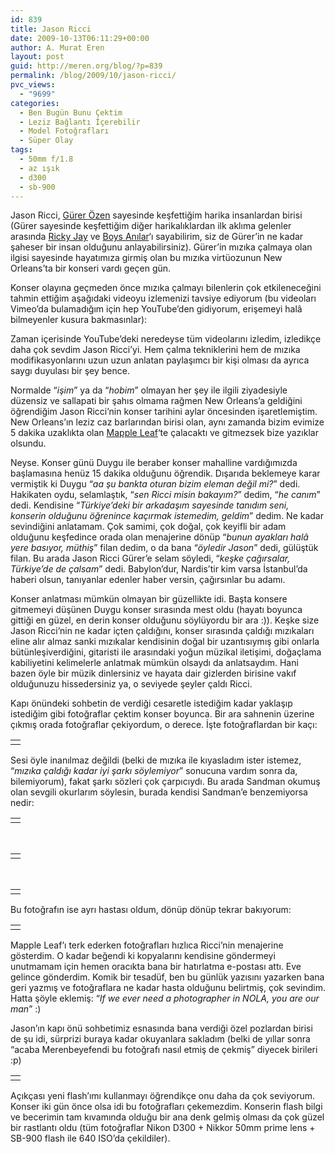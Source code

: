 ```yaml
---
id: 839
title: Jason Ricci
date: 2009-10-13T06:11:29+00:00
author: A. Murat Eren
layout: post
guid: http://meren.org/blog/?p=839
permalink: /blog/2009/10/jason-ricci/
pvc_views:
  - "9699"
categories:
  - Ben Bugün Bunu Çektim
  - Leziz Bağlantı İçerebilir
  - Model Fotoğrafları
  - Süper Olay
tags:
  - 50mm f/1.8
  - az ışık
  - d300
  - sb-900
---
```

Jason Ricci, [Gürer Özen](http://6kere9.com) sayesinde keşfettiğim harika insanlardan birisi (Gürer sayesinde keşfettiğim diğer harikalıklardan ilk aklıma gelenler arasında [Ricky Jay](http://www.youtube.com/watch?v=k1ZGIN0UqJE) ve [Boys Anılar](http://www.youtube.com/watch?v=7sf-uDfbt7o)&#8216;ı sayabilirim, siz de Gürer&#8217;in ne kadar şaheser bir insan olduğunu anlayabilirsiniz). Gürer&#8217;in mızıka çalmaya olan ilgisi sayesinde hayatımıza girmiş olan bu mızıka virtüozunun New Orleans&#8217;ta bir konseri vardı geçen gün.

Konser olayına geçmeden önce mızıka çalmayı bilenlerin çok etkileneceğini tahmin ettiğim aşağıdaki videoyu izlemenizi tavsiye ediyorum (bu videoları Vimeo&#8217;da bulamadığım için hep YouTube&#8217;den gidiyorum, erişemeyi halâ bilmeyenler kusura bakmasınlar):

<p align="center">
</p>

Zaman içerisinde YouTube&#8217;deki neredeyse tüm videolarını izledim, izledikçe daha çok sevdim Jason Ricci&#8217;yi. Hem çalma tekniklerini hem de mızıka modifikasyonlarını uzun uzun anlatan paylaşımcı bir kişi olması da ayrıca saygı duyulası bir şey bence.

Normalde &#8220;_işim_&#8221; ya da &#8220;_hobim_&#8221; olmayan her şey ile ilgili ziyadesiyle düzensiz ve sallapati bir şahıs olmama rağmen New Orleans&#8217;a geldiğini öğrendiğim Jason Ricci&#8217;nin konser tarihini aylar öncesinden işaretlemiştim. New Orleans&#8217;ın leziz caz barlarından birisi olan, aynı zamanda bizim evimize 5 dakika uzaklıkta olan [Mapple Leaf](http://mapleleafbar.com/)&#8216;te çalacaktı ve gitmezsek bize yazıklar olsundu.

Neyse. Konser günü Duygu ile beraber konser mahalline vardığımızda başlamasına henüz 15 dakika olduğunu öğrendik. Dışarıda beklemeye karar vermiştik ki Duygu &#8220;_aa şu bankta oturan bizim eleman değil mi?_&#8221; dedi. Hakikaten oydu, selamlaştık, &#8220;_sen Ricci misin bakayım?_&#8221; dedim, &#8220;_he canım_&#8221; dedi. Kendisine &#8220;_Türkiye&#8217;deki bir arkadaşım sayesinde tanıdım seni, konserin olduğunu öğrenince kaçırmak istemedim, geldim_&#8221; dedim. Ne kadar sevindiğini anlatamam. Çok samimi, çok doğal, çok keyifli bir adam olduğunu keşfedince orada olan menajerine dönüp &#8220;_bunun ayakları halâ yere basıyor, müthiş_&#8221; filan dedim, o da bana &#8220;_öyledir Jason_&#8221; dedi, gülüştük filan. Bu arada Jason Ricci Gürer&#8217;e selam söyledi, &#8220;_keşke çağırsalar, Türkiye&#8217;de de çalsam_&#8221; dedi. Babylon&#8217;dur, Nardis&#8217;tir kim varsa İstanbul&#8217;da haberi olsun, tanıyanlar edenler haber versin, çağırsınlar bu adamı.

Konser anlatması mümkün olmayan bir güzellikte idi. Başta konsere gitmemeyi düşünen Duygu konser sırasında mest oldu (hayatı boyunca gittiği en güzel, en derin konser olduğunu söylüyordu bir ara :)). Keşke size Jason Ricci&#8217;nin ne kadar içten çaldığını, konser sırasında çaldığı mızıkaları eline alır almaz sanki mızıkalar kendisinin doğal bir uzantısıymış gibi onlarla bütünleşiverdiğini, gitaristi ile arasındaki yoğun müzikal iletişimi, doğaçlama kabiliyetini kelimelerle anlatmak mümkün olsaydı da anlatsaydım. Hani bazen öyle bir müzik dinlersiniz ve hayata dair gizlerden birisine vakıf olduğunuzu hissedersiniz ya, o seviyede şeyler çaldı Ricci.

Kapı önündeki sohbetin de verdiği cesaretle istediğim kadar yaklaşıp istediğim gibi fotoğraflar çektim konser boyunca. Bir ara sahnenin üzerine çıkmış orada fotoğraflar çekiyordum, o derece. İşte fotoğraflardan bir kaçı:

<table border="0" width="100%">
  <tr>
    <td align="center">
      <img src="{{ site.baseurl }}/images/jason-ricci-DSC_3829.jpg" alt="" />
    </td>
  </tr>
</table>

Sesi öyle inanılmaz değildi (belki de mızıka ile kıyasladım ister istemez, &#8220;_mızıka çaldığı kadar iyi şarkı söylemiyor_&#8221; sonucuna vardım sonra da, bilemiyorum), fakat şarkı sözleri çok çarpıcıydı. Bu arada Sandman okumuş olan sevgili okurlarım söylesin, burada kendisi Sandman&#8217;e benzemiyorsa nedir:

<table border="0" width="100%">
  <tr>
    <td align="center">
      <img src="{{ site.baseurl }}/images/jason-ricci-DSC_3862.jpg" alt="" />
    </td>
  </tr>
</table>

<br class="blank" />

<table border="0" width="100%">
  <tr>
    <td align="center">
      <img src="{{ site.baseurl }}/images/jason-ricci-DSC_3893.jpg" alt="" />
    </td>
  </tr>
</table>

<br class="blank" />

<table border="0" width="100%">
  <tr>
    <td align="center">
      <img src="{{ site.baseurl }}/images/jason-ricci-DSC_3896.jpg" alt="" />
    </td>
  </tr>
</table>

Bu fotoğrafın ise ayrı hastası oldum, dönüp dönüp tekrar bakıyorum:

<table border="0" width="100%">
  <tr>
    <td align="center">
      <img src="{{ site.baseurl }}/images/jason-ricci-DSC_3918.jpg" alt="" />
    </td>
  </tr>
</table>

Mapple Leaf&#8217;ı terk ederken fotoğrafları hızlıca Ricci&#8217;nin menajerine gösterdim. O kadar beğendi ki kopyalarını kendisine göndermeyi unutmamam için hemen oracıkta bana bir hatırlatma e-postası attı. Eve gelince gönderdim. Komik bir tesadüf, ben bu günlük yazısını yazarken bana geri yazmış ve fotoğraflara ne kadar hasta olduğunu belirtmiş, çok sevindim. Hatta şöyle eklemiş: &#8220;_If we ever need a photographer in NOLA, you are our man_&#8221; :)

Jason&#8217;ın kapı önü sohbetimiz esnasında bana verdiği özel pozlardan birisi de şu idi, sürprizi buraya kadar okuyanlara sakladım (belki de yıllar sonra &#8220;acaba Merenbeyefendi bu fotoğrafı nasıl etmiş de çekmiş&#8221; diyecek birileri :p)

<table border="0" width="100%">
  <tr>
    <td align="center">
      <img src="{{ site.baseurl }}/images/jason-ricci-DSC_3757.jpg" alt="" />
    </td>
  </tr>
</table>

Açıkçası yeni flash&#8217;ımı kullanmayı öğrendikçe onu daha da çok seviyorum. Konser iki gün önce olsa idi bu fotoğrafları çekemezdim. Konserin flash bilgi ve becerimin tam kıvamında olduğu bir ana denk gelmiş olması da çok güzel bir rastlantı oldu (tüm fotoğraflar Nikon D300 + Nikkor 50mm prime lens + SB-900 flash ile 640 ISO&#8217;da çekildiler).
